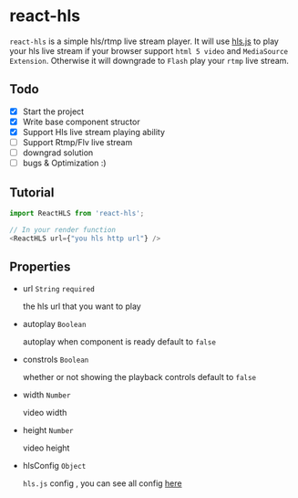 # react-hls

`react-hls` is a simple hls/rtmp live stream player.
It will use [hls.js](https://github.com/dailymotion/hls.js) to play your hls live stream if your browser support `html 5 video` and `MediaSource Extension`. Otherwise it will downgrade to `Flash` play your `rtmp` live stream.

## Todo
- [x] Start the project
- [x] Write base component structor
- [x] Support Hls live stream playing ability
- [ ] Support Rtmp/Flv live stream
- [ ] downgrad solution
- [ ] bugs & Optimization :)

## Tutorial

```javascript
import ReactHLS from 'react-hls';

// In your render function
<ReactHLS url={"you hls http url"} />
```


## Properties

- url `String` `required`

    the hls url that you want to play

- autoplay `Boolean`

    autoplay when component is ready default to `false`

- constrols `Boolean`

    whether or not showing the playback controls default to `false`

- width `Number`

    video width

- height `Number`

    video height

- hlsConfig `Object`

    `hls.js` config , you can see all config [here](https://github.com/dailymotion/hls.js/blob/master/doc/API.md#fine-tuning)
